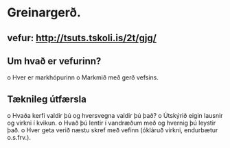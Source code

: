 # Greinargerð.
## vefur: http://tsuts.tskoli.is/2t/gjg/
## Um hvað er vefurinn?
  o Hver er markhópurinn
  o Markmið með gerð vefsins.
## Tæknileg útfærsla
  o Hvaða kerfi valdir þú og hversvegna valdir þú það?
  o Útskýrið eigin lausnir og virkni í kvikun.
  o Hvað þú lentir í vandræðum með og hvernig þú leystir það.
  o Hver geta verið næstu skref með vefinn (ókláruð virkni, endurbætur o.s.frv.).

